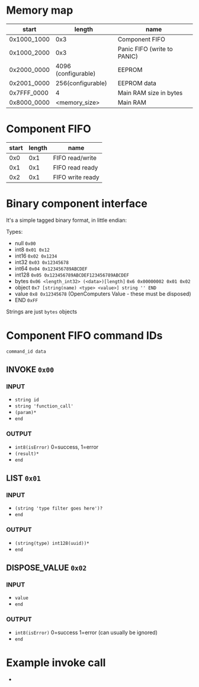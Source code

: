 # Memory map

|start|length|name|
|-----|------|----|
|0x1000_1000|0x3|Component FIFO|
|0x1000_2000|0x3|Panic FIFO (write to PANIC)|
|0x2000_0000|4096 (configurable)|EEPROM|
|0x2001_0000|256(configurable)|EEPROM data|
|0x7FFF_0000|4|Main RAM size in bytes|
|0x8000_0000|<memory_size>|Main RAM|

# Component FIFO
|start|length|name|
|-----|------|----|
|0x0|0x1|FIFO read/write|
|0x1|0x1|FIFO read ready|
|0x2|0x1|FIFO write ready|

# Binary component interface

It's a simple tagged binary format, in little endian:

Types:

* null `0x00`
* int8 `0x01 0x12`
* int16 `0x02 0x1234`
* int32 `0x03 0x12345678`
* int64 `0x04 0x123456789ABCDEF`
* int128 `0x05 0x123456789ABCDEF123456789ABCDEF`
* bytes `0x06 <length_int32> (<data>)[length]` `0x6 0x00000002 0x01 0x02`
* object `0x7 [string(name) <type> <value>] string '' END`
* value `0x8 0x12345678` (OpenComputers Value - these must be disposed)
* END `0xFF`

Strings are just `bytes` objects

# Component FIFO command IDs

`command_id data`

## INVOKE `0x00`
### INPUT
* `string id`
* `string 'function_call'`
* `(param)*`
* `end`
### OUTPUT
* `int8(isError)` 0=success, 1=error
* `(result)*`
* `end`

## LIST `0x01`
### INPUT
* `(string 'type filter goes here')?`
* `end`
### OUTPUT
* `(string(type) int128(uuid))*`
* `end`

## DISPOSE_VALUE `0x02`
### INPUT
* `value`
* `end`
### OUTPUT
* `int8(isError)` 0=success 1=error (can usually be ignored) 
* `end`

# Example invoke call

*
